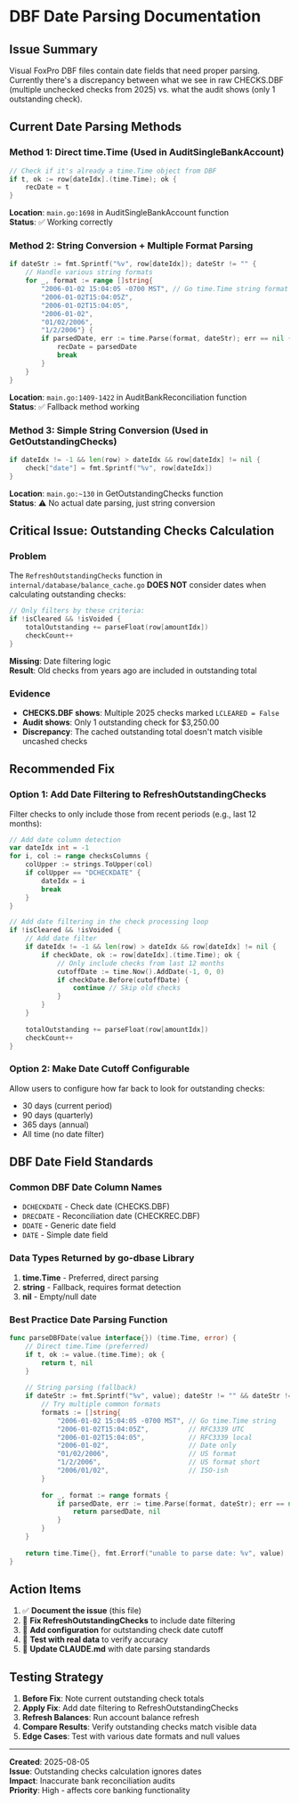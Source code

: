 # DBF Date Parsing Documentation

## Issue Summary
Visual FoxPro DBF files contain date fields that need proper parsing. Currently there's a discrepancy between what we see in raw CHECKS.DBF (multiple unchecked checks from 2025) vs. what the audit shows (only 1 outstanding check).

## Current Date Parsing Methods

### Method 1: Direct time.Time (Used in AuditSingleBankAccount)
```go
// Check if it's already a time.Time object from DBF
if t, ok := row[dateIdx].(time.Time); ok {
    recDate = t
}
```
**Location**: `main.go:1698` in AuditSingleBankAccount function  
**Status**: ✅ Working correctly

### Method 2: String Conversion + Multiple Format Parsing  
```go
if dateStr := fmt.Sprintf("%v", row[dateIdx]); dateStr != "" {
    // Handle various string formats
    for _, format := range []string{
        "2006-01-02 15:04:05 -0700 MST", // Go time.Time string format
        "2006-01-02T15:04:05Z", 
        "2006-01-02T15:04:05", 
        "2006-01-02", 
        "01/02/2006", 
        "1/2/2006"} {
        if parsedDate, err := time.Parse(format, dateStr); err == nil {
            recDate = parsedDate
            break
        }
    }
}
```
**Location**: `main.go:1409-1422` in AuditBankReconciliation function  
**Status**: ✅ Fallback method working

### Method 3: Simple String Conversion (Used in GetOutstandingChecks)
```go
if dateIdx != -1 && len(row) > dateIdx && row[dateIdx] != nil {
    check["date"] = fmt.Sprintf("%v", row[dateIdx])
}
```
**Location**: `main.go:~130` in GetOutstandingChecks function  
**Status**: ⚠️ No actual date parsing, just string conversion

## Critical Issue: Outstanding Checks Calculation

### Problem
The `RefreshOutstandingChecks` function in `internal/database/balance_cache.go` **DOES NOT** consider dates when calculating outstanding checks:

```go
// Only filters by these criteria:
if !isCleared && !isVoided {
    totalOutstanding += parseFloat(row[amountIdx])
    checkCount++
}
```

**Missing**: Date filtering logic  
**Result**: Old checks from years ago are included in outstanding total

### Evidence
- **CHECKS.DBF shows**: Multiple 2025 checks marked `LCLEARED = False`
- **Audit shows**: Only 1 outstanding check for $3,250.00
- **Discrepancy**: The cached outstanding total doesn't match visible uncashed checks

## Recommended Fix

### Option 1: Add Date Filtering to RefreshOutstandingChecks
Filter checks to only include those from recent periods (e.g., last 12 months):

```go
// Add date column detection
var dateIdx int = -1
for i, col := range checksColumns {
    colUpper := strings.ToUpper(col)
    if colUpper == "DCHECKDATE" {
        dateIdx = i
        break
    }
}

// Add date filtering in the check processing loop
if !isCleared && !isVoided {
    // Add date filter
    if dateIdx != -1 && len(row) > dateIdx && row[dateIdx] != nil {
        if checkDate, ok := row[dateIdx].(time.Time); ok {
            // Only include checks from last 12 months
            cutoffDate := time.Now().AddDate(-1, 0, 0)
            if checkDate.Before(cutoffDate) {
                continue // Skip old checks
            }
        }
    }
    
    totalOutstanding += parseFloat(row[amountIdx])
    checkCount++
}
```

### Option 2: Make Date Cutoff Configurable
Allow users to configure how far back to look for outstanding checks:
- 30 days (current period)
- 90 days (quarterly)  
- 365 days (annual)
- All time (no date filter)

## DBF Date Field Standards

### Common DBF Date Column Names
- `DCHECKDATE` - Check date (CHECKS.DBF)
- `DRECDATE` - Reconciliation date (CHECKREC.DBF)
- `DDATE` - Generic date field
- `DATE` - Simple date field

### Data Types Returned by go-dbase Library
1. **time.Time** - Preferred, direct parsing
2. **string** - Fallback, requires format detection
3. **nil** - Empty/null date

### Best Practice Date Parsing Function
```go
func parseDBFDate(value interface{}) (time.Time, error) {
    // Direct time.Time (preferred)
    if t, ok := value.(time.Time); ok {
        return t, nil
    }
    
    // String parsing (fallback)
    if dateStr := fmt.Sprintf("%v", value); dateStr != "" && dateStr != "<nil>" {
        // Try multiple common formats
        formats := []string{
            "2006-01-02 15:04:05 -0700 MST", // Go time.Time string
            "2006-01-02T15:04:05Z",          // RFC3339 UTC
            "2006-01-02T15:04:05",           // RFC3339 local
            "2006-01-02",                    // Date only
            "01/02/2006",                    // US format
            "1/2/2006",                      // US format short
            "2006/01/02",                    // ISO-ish
        }
        
        for _, format := range formats {
            if parsedDate, err := time.Parse(format, dateStr); err == nil {
                return parsedDate, nil
            }
        }
    }
    
    return time.Time{}, fmt.Errorf("unable to parse date: %v", value)
}
```

## Action Items

1. ✅ **Document the issue** (this file)
2. 🔄 **Fix RefreshOutstandingChecks** to include date filtering  
3. 🔄 **Add configuration** for outstanding check date cutoff
4. 🔄 **Test with real data** to verify accuracy
5. 🔄 **Update CLAUDE.md** with date parsing standards

## Testing Strategy

1. **Before Fix**: Note current outstanding check totals
2. **Apply Fix**: Add date filtering to RefreshOutstandingChecks
3. **Refresh Balances**: Run account balance refresh
4. **Compare Results**: Verify outstanding checks match visible data
5. **Edge Cases**: Test with various date formats and null values

---
**Created**: 2025-08-05  
**Issue**: Outstanding checks calculation ignores dates  
**Impact**: Inaccurate bank reconciliation audits  
**Priority**: High - affects core banking functionality